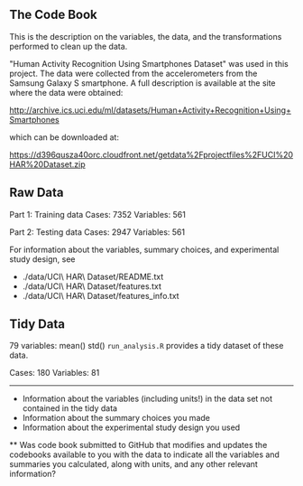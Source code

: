 The Code Book
----------------
This is the description on the variables, the data, and the transformations performed to clean up the data.  

"Human Activity Recognition Using Smartphones Dataset" was used in this project.  The data were collected from the accelerometers from the Samsung Galaxy S smartphone. A full description is available at the site where the data were obtained:

<url>http://archive.ics.uci.edu/ml/datasets/Human+Activity+Recognition+Using+Smartphones</url>

which can be downloaded at:

<url>https://d396qusza40orc.cloudfront.net/getdata%2Fprojectfiles%2FUCI%20HAR%20Dataset.zip</url>


Raw Data
----------------
Part 1: Training data
Cases: 7352
Variables: 561

Part 2: Testing data
Cases: 2947
Variables: 561

For information about the variables, summary choices, and experimental study design, see
* ./data/UCI\ HAR\ Dataset/README.txt
* ./data/UCI\ HAR\ Dataset/features.txt 
* ./data/UCI\ HAR\ Dataset/features_info.txt


Tidy Data
----------------
79 variables: mean() std()
`run_analysis.R` provides a tidy dataset of these data.

Cases: 180
Variables: 81





----------------
* Information about the variables (including units!) in the data set not contained in the tidy data
* Information about the summary choices you made
* Information about the experimental study design you used


** Was code book submitted to GitHub that modifies and updates the codebooks available to you with the data to indicate all the variables and summaries you calculated, along with units, and any other relevant information?

